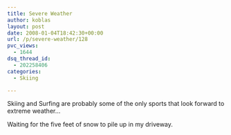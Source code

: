 ```yaml
---
title: Severe Weather
author: koblas
layout: post
date: 2008-01-04T18:42:30+00:00
url: /p/severe-weather/128
pvc_views:
  - 1644
dsq_thread_id:
  - 202258406
categories:
  - Skiing

---
```

Skiing and Surfing are probably some of the only sports that look forward to extreme weather&#8230;

Waiting for the five feet of snow to pile up in my driveway.
